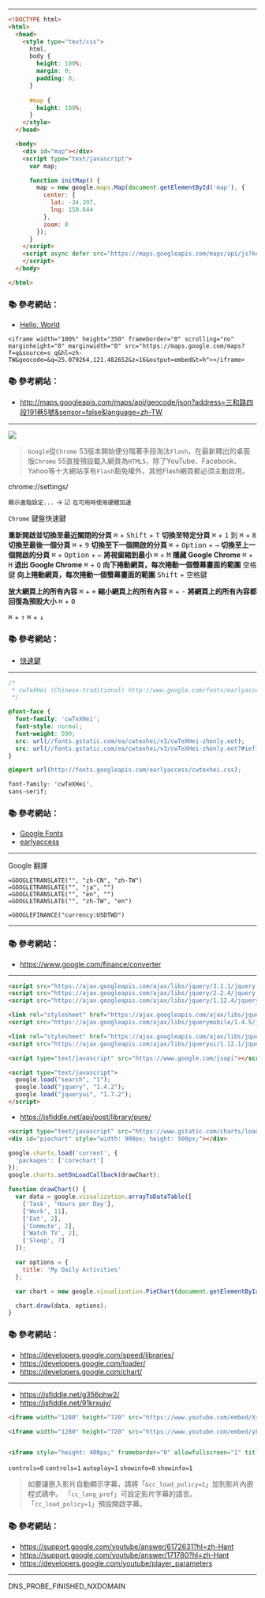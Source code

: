
---

```html
<!DOCTYPE html>
<html>
  <head>
    <style type="text/css">
      html,
      body {
        height: 100%;
        margin: 0;
        padding: 0;
      }
      
      #map {
        height: 100%;
      }
    </style>
  </head>

  <body>
    <div id="map"></div>
    <script type="text/javascript">
      var map;

      function initMap() {
        map = new google.maps.Map(document.getElementById('map'), {
          center: {
            lat: -34.397,
            lng: 150.644
          },
          zoom: 8
        });
      }
    </script>
    <script async defer src="https://maps.googleapis.com/maps/api/js?key=YOUR_API_KEY&callback=initMap">
    </script>
  </body>

</html>
```

### :books: 參考網站：
- [Hello, World](https://developers.google.com/maps/documentation/javascript/tutorial?hl=zh-tw#The_Hello_World_of_Google_Maps_v3)

```
<iframe width="100%" height="350" frameborder="0" scrolling="no" marginheight="0" marginwidth="0" src="https://maps.google.com/maps?f=q&source=s_q&hl=zh-TW&geocode=&q=25.079264,121.482652&z=16&output=embed&t=h"></iframe>
```

### :books: 參考網站：
- http://maps.googleapis.com/maps/api/geocode/json?address=三和路四段191巷5號&sensor=false&language=zh-TW


---

![](http://i.imgur.com/5oWbqTd.png)

> `Google`從`Chrome` 53版本開始便分階著手段淘汰`Flash`，在最新釋出的桌面版`Chrome` 55直接預設載入網頁為`HTML5`，除了YouTube、Facebook、Yahoo等十大網站享有`Flash`豁免權外，其他Flash網頁都必須主動啟用。

chrome://settings/

`顯示進階設定...` → ☑ `在可用時使用硬體加速`


`Chrome` 鍵盤快速鍵

**重新開啟並切換至最近關閉的分頁**	<kbd>⌘</kbd> + <kbd>Shift</kbd> + <kbd>T</kbd>
**切換至特定分頁**	     <kbd>⌘</kbd> + <kbd>1</kbd> 到 <kbd>⌘</kbd> + <kbd>8</kbd> 
**切換至最後一個分頁**      <kbd>⌘</kbd> + <kbd>9</kbd>
**切換至下一個開啟的分頁**	 <kbd>⌘</kbd> + <kbd>Option</kbd> + <kbd>→</kbd>
**切換至上一個開啟的分頁**	 <kbd>⌘</kbd> + <kbd>Option</kbd> + <kbd>←</kbd>
**將視窗縮到最小**	     <kbd>⌘</kbd> + <kbd>M</kbd>
**隱藏 Google Chrome**	<kbd>⌘</kbd> + <kbd>H</kbd>
**退出 Google Chrome**	<kbd>⌘</kbd> + <kbd>Q</kbd>
**向下捲動網頁，每次捲動一個螢幕畫面的範圍**	<kbd>空格鍵</kbd>
**向上捲動網頁，每次捲動一個螢幕畫面的範圍**	<kbd>Shift</kbd> + <kbd>空格鍵</kbd>

**放大網頁上的所有內容** <kbd>⌘</kbd> + <kbd>+</kbd>
**縮小網頁上的所有內容** <kbd>⌘</kbd> + <kbd>-</kbd>
**將網頁上的所有內容都回復為預設大小**	<kbd>⌘</kbd> + <kbd>0</kbd>


<kbd>⌘</kbd> + <kbd>↑</kbd>
<kbd>⌘</kbd> + <kbd>↓</kbd>

### :books: 參考網站：
- [快速鍵](https://support.google.com/chrome/answer/157179?hl=zh-Hant)

---

```css
/*
 * cwTeXHei (Chinese-traditional) http://www.google.com/fonts/earlyaccess
 */

@font-face {
  font-family: 'cwTeXHei';
  font-style: normal;
  font-weight: 500;
  src: url(//fonts.gstatic.com/ea/cwtexhei/v3/cwTeXHei-zhonly.eot);
  src: url(//fonts.gstatic.com/ea/cwtexhei/v3/cwTeXHei-zhonly.eot?#iefix) format('embedded-opentype'), url(//fonts.gstatic.com/ea/cwtexhei/v3/cwTeXHei-zhonly.woff2) format('woff2'), url(//fonts.gstatic.com/ea/cwtexhei/v3/cwTeXHei-zhonly.woff) format('woff'), url(//fonts.gstatic.com/ea/cwtexhei/v3/cwTeXHei-zhonly.ttf) format('truetype');
}
```

```css
@import url(http://fonts.googleapis.com/earlyaccess/cwtexhei.css);
```
```css
font-family: 'cwTeXHei',
sans-serif;
```

### :books: 參考網站：
- [Google Fonts](https://fonts.google.com/)
- [earlyaccess](https://fonts.google.com/earlyaccess)

---

Google 翻譯
```
=GOOGLETRANSLATE("", "zh-CN", "zh-TW")
=GOOGLETRANSLATE("", "ja", "")
=GOOGLETRANSLATE("", "en", "")
=GOOGLETRANSLATE("", "zh-TW", "en")
```

```
=GOOGLEFINANCE("currency:USDTWD")
```
---



### :books: 參考網站：
- https://www.google.com/finance/converter

---

```html
<script src="https://ajax.googleapis.com/ajax/libs/jquery/3.1.1/jquery.min.js"></script>
<script src="https://ajax.googleapis.com/ajax/libs/jquery/2.2.4/jquery.min.js"></script>
<script src="https://ajax.googleapis.com/ajax/libs/jquery/1.12.4/jquery.min.js"></script>

<link rel="stylesheet" href="https://ajax.googleapis.com/ajax/libs/jquerymobile/1.4.5/jquery.mobile.min.css">
<script src="https://ajax.googleapis.com/ajax/libs/jquerymobile/1.4.5/jquery.mobile.min.js"></script>

<link rel="stylesheet" href="https://ajax.googleapis.com/ajax/libs/jqueryui/1.12.1/themes/smoothness/jquery-ui.css">
<script src="https://ajax.googleapis.com/ajax/libs/jqueryui/1.12.1/jquery-ui.min.js"></script>
```

```html
<script type="text/javascript" src="https://www.google.com/jsapi"></script>

<script type="text/javascript">
  google.load("search", "1");
  google.load("jquery", "1.4.2");
  google.load("jqueryui", "1.7.2");
</script>
```

- https://jsfiddle.net/api/post/library/pure/

```html
<script type="text/javascript" src="https://www.gstatic.com/charts/loader.js"></script>
<div id="piechart" style="width: 900px; height: 500px;"></div>
```
```js
google.charts.load('current', {
  'packages': ['corechart']
});
google.charts.setOnLoadCallback(drawChart);

function drawChart() {
  var data = google.visualization.arrayToDataTable([
    ['Task', 'Hours per Day'],
    ['Work', 11],
    ['Eat', 2],
    ['Commute', 2],
    ['Watch TV', 2],
    ['Sleep', 7]
  ]);

  var options = {
    title: 'My Daily Activities'
  };

  var chart = new google.visualization.PieChart(document.getElementById('piechart'));

  chart.draw(data, options);
}
```



### :books: 參考網站：
- https://developers.google.com/speed/libraries/
- https://developers.google.com/loader/
- https://developers.google.com/chart/

---

- https://jsfiddle.net/g356phw2/
- https://jsfiddle.net/91krxujv/

```html
<iframe width="1280" height="720" src="https://www.youtube.com/embed/XxJKnDLYZz4?list=PLj7CmGWxRE8RIpxvAB7iBEWz3-VcwOirm" frameborder="0" allowfullscreen></iframe>

<iframe width="1280" height="720" src="https://www.youtube.com/embed/yk2CUjbyyQY?list=PLj7CmGWxRE8RIpxvAB7iBEWz3-VcwOirm" frameborder="0" allowfullscreen></iframe>


<iframe style="height: 400px;" frameborder="0" allowfullscreen="1" title="YouTube video player" width="640" height="400" src="https://www.youtube.com/embed/qE5SMobMr9Q?autoplay=1&amp;cc_load_policy=1&amp;controls=2&amp;hl=zh-Hant&amp;rel=0&amp;enablejsapi=1&amp;origin=https%3A%2F%2Fsupport.google.com&amp;widgetid=1" id="widget2"></iframe>

```

`controls=0`
`controls=1`
`autoplay=1`
`showinfo=0`
`showinfo=1`

> 如要讓嵌入影片自動顯示字幕，請將「`&cc_load_policy=1`」加到影片內嵌程式碼中。
> 「`cc_lang_pref`」可設定影片字幕的語言。
> 「`cc_load_policy=1`」預設開啟字幕。



### :books: 參考網站：
- https://support.google.com/youtube/answer/6172631?hl=zh-Hant
- https://support.google.com/youtube/answer/171780?hl=zh-Hant
- https://developers.google.com/youtube/player_parameters

---

DNS_PROBE_FINISHED_NXDOMAIN